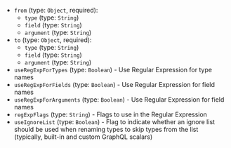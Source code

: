 
* `from` (type: `Object`, required): 
  * `type` (type: `String`)
  * `field` (type: `String`)
  * `argument` (type: `String`)
* `to` (type: `Object`, required): 
  * `type` (type: `String`)
  * `field` (type: `String`)
  * `argument` (type: `String`)
* `useRegExpForTypes` (type: `Boolean`) - Use Regular Expression for type names
* `useRegExpForFields` (type: `Boolean`) - Use Regular Expression for field names
* `useRegExpForArguments` (type: `Boolean`) - Use Regular Expression for field names
* `regExpFlags` (type: `String`) - Flags to use in the Regular Expression
* `useIgnoreList` (type: `Boolean`) - Flag to indicate whether an ignore list should be used when renaming types to skip types from the list (typically, built-in and custom GraphQL scalars)